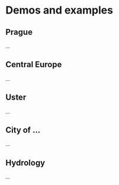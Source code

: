 # Demos and examples

## Prague

...

## Central Europe

...

## Uster

...

## City of ...

...

## Hydrology

...
